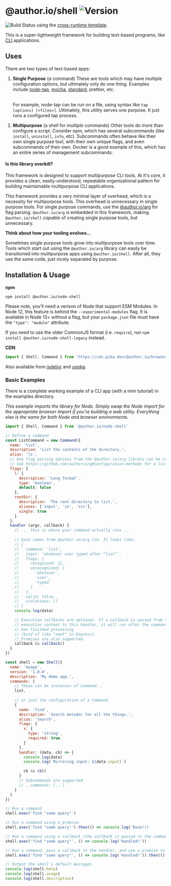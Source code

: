# @author.io/shell ![Version](https://img.shields.io/github/v/tag/author/shell?label=Latest&style=for-the-badge)

![Build Status](https://travis-ci.org/author/shell.svg?branch=master) using the  [cross-runtime template](https://github.com/author/template-cross-runtime).

This is a super-lightweight framework for building text-based programs, like [CLI](https://en.wikipedia.org/wiki/Command-line_interface) applications.

## Uses

There are two types of text-based apps:

1. **Single Purpose** (_a_ command)
    These are tools which may have multiple configuration options, but ultimately only do one thing. Examples include [node-tap](https://node-tap.org/), [mocha](https://mochajs.org/), [standard](https://standardjs.com/), prettier, etc.<br/><br/>

    For example, node-tap can be run on a file, using syntax like `tap [options] [<files>]`. Ultimately, this utility serves one purpose. It just runs a configured tap process.
    <br/>

1. **Multipurpose** (a shell for _multiple_ commands)
    Other tools do more than configure a script. Consider npm, which has several subcommands (like `install`, `uninstall`, `info`, etc). Subcommands often behave like their own single purpose tool, with their own unique flags, and even subcommands of their own. Docker is a good example of this, which has an entire series of management subcommands.

#### Is this library overkill?

This framework is designed to support multipurpose CLI tools. At it's core, it provides a clean, easily-understood, repeatable organizational pattern for building maintainable multipurpose CLI applications.

This framework provides a very minimal layer of overhead, which is a necessity for multipurpose tools. This overhead is unnecessary in single purpose tools. For single purpose commands, use the [@author.io/arg](https://github.com/author/arg) for flag parsing. `@author.io/arg` is embedded in this framework, making `@author.io/shell` _capable_ of creating single purpose tools, but unnecessary.

**Think about how your tooling evolves...**

Sometimes single purpose tools grow into multipurpose tools over time. Tools which start out using the `@author.io/arg` library can easily be transitioned into multipurpose apps using `@author.io/shell`. After all, they use the same code, just nicely separated by purpose.

## Installation & Usage

**npm**

`npm install @author.io/node-shell`

Please note, you'll need a verison of Node that support ESM Modules. In Node 12, this feature is behind the `--experimental-modules` flag. It is available in Node 13+ without a flag, but your `package.json` file must have the `"type": "module"` attribute.

If you need to use the older CommonJS format (i.e. `require`), run `npm install @author.io/node-shell-legacy` instead.

**CDN**

```javascript
import { Shell, Command } from 'https://cdn.pika.dev/@author.io/browser-shell/v1'
```

Also available from [jsdelivr](https://www.jsdelivr.com/?query=%40author.io%2Fshell) and [unpkg](https://unpkg.com/@author.io/browser-shell).

### Basic Examples

There is a complete working example of a CLI app (with a mini tutorial) in the examples directory.

_This example imports the library for Node. Simply swap the Node import for the appropriate browser import if you're building a web utility. Everything else is the same for both Node and browser environments._ 

```javascript
import { Shell, Command } from '@author.io/node-shell'

// Define a command
const ListCommand = new Command({
  name: 'list',
  description: 'List the contents of the directory.',
  alias: 'ls',
  // Any flag parsing options from the @author.io/arg library can be configured here.
  // See https://github.com/author/arg#configuration-methods for a list.
  flags: {
    l: {
      description: 'Long format'.
      type: 'boolean',
      default: false
    },
    rootDir: {
      description: 'The root directory to list.',
      aliases: ['input', 'in', 'src'],
      single: true
    }
  },
  handler (args, callback) {
    // ... this is where your command actually runs ...
    
    // Data comes from @author.io/arg lib. It looks like:
    // {
    //   command: 'list',
    //   input: 'whatever user typed after "list"',
    //   flags: {
    //     recognized: {}, 
    //     unrecognized: [
    //       'whatever',
    //       'user',
    //       'typed'
    //     ]
    //   },
    //   valid: false,
    //   violations: []
    // }
    console.log(data)

    // Execution callbacks are optional. If a callback is passed from the 
    // execution context to this handler, it will run after the command 
    // has finished processing 
    // (kind of like "next" in Express).
    // Promises are also supported.
    callback && callback()
  }
})

const shell = new Shell({
  name: 'myapp',
  version: '1.0.0',
  description: 'My demo app.',
  commands: [
    // These can be instances of Command...
    list,
    
    // or just the configuration of a Command
    {
      name: 'find',
      description: 'Search metadoc for all the things.',
      alias: 'search',
      flags: {
        x: {
          type: 'string',
          required: true
        }
      },
      handler: (data, cb) => {
        console.log(data)
        console.log(`Mirroring input: ${data.input}`)

        cb && cb()
      }
      // Subcommands are supported
      // , commands: [...]
    }
  ]
})

// Run a command
shell.exec('find "some query"')

// Run a command using a promise.
shell.exec('find "some query"').then(() => console.log('Done!))

// Run a command using a callback (the callback is passed to the command's handler function)
shell.exec('find "some query"', () => console.log('Handled!'))

// Run a command, pass a callback to the handler, and use a promise to determine when everything is done.
shell.exec('find "some query"', () => console.log('Handled!')).then(() => console.log('Done!))

// Output the shell's default messages
console.log(shell.help)
console.log(shell.usage)
console.log(shell.description)
```
